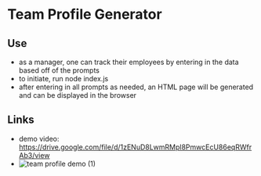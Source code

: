 # Team Profile Generator

## Use
* as a manager, one can track their employees by entering in the data based off of the prompts
* to initiate, run node index.js
* after entering in all prompts as needed, an HTML page will be generated and can be displayed in the browser

## Links
* demo video: https://drive.google.com/file/d/1zENuD8LwmRMpl8PmwcEcU86eqRWfrAb3/view
* ![team profile demo (1)](https://user-images.githubusercontent.com/88417140/161740147-42d4405a-b5f2-4593-9fae-ad39168341a3.gif)

